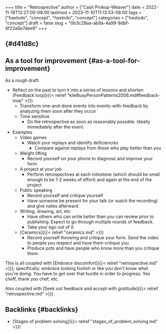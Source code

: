 +++
title = "Retrospective"
author = ["Cash Prokop-Weaver"]
date = 2022-11-18T12:27:00-08:00
lastmod = 2023-11-10T11:13:53-08:00
tags = ["hastodo", "concept", "hastodo", "concept"]
categories = ["hastodo", "concept"]
draft = false
slug = "0b3c28aa-ab9a-4a99-8dbf-4f22a6e7dee9"
+++

##  {#d41d8c}


## As a tool for improvement {#as-a-tool-for-improvement}

As a rough draft:

-   Reflect on the past to turn it into a series of lessons and shorten [Feedback loop]({{< relref "kileBusyPersonPatterns2006.md#feedback-loop" >}})
    -   Transform one-and-done events into events-with-feedback by analyzing them soon after they occur
    -   Time sensitive
        -   Do the retrospective as soon as reasonably possible. Ideally immediately after the event.
-   Examples
    -   Video games
        -   Watch your replays and identify deficiencies
            -   Compare against replays from those who play better than you
    -   Weight lifting
        -   Record yourself on your phone to diagnose and improve your form
    -   A project at your job
        -   Perform retrospectives at each milestone (which should be small enough to be 1-2 weeks of effort) and again at the end of the project
    -   Public speaking
        -   Record yourself and critique yourself
        -   Have someone be present for your talk (or watch the recording) and give notes afterward
    -   Writing, drawing, art, etc
        -   Have others who can write better than you can review prior to publishing. Expect to go through multiple rounds of feedback.
        -   Take your ego out of it.
    -   [Ceramics]({{< relref "ceramics.md" >}})
        -   Record yourself throwing and critique your form. Send the video to people you respect and have them critique you.
        -   Produce pots and have people who know more than you critique them.

This is all coupled with [Embrace discomfort]({{< relref "retrospective.md" >}}); specifically: embrace looking foolish or like you don't know what you're doing. You have to get over that hurdle in order to progress. Yes cheff, thank you chef; etc.

Also coupled with [Seek out feedback and accept with gratitude]({{< relref "retrospective.md" >}}).


## Backlinks {#backlinks}

-   [Stages of problem solving]({{< relref "stages_of_problem_solving.md" >}})
